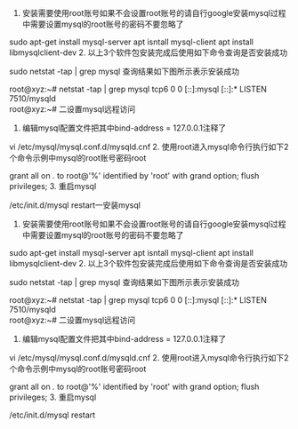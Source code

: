 
1. 安装需要使用root账号如果不会设置root账号的请自行google安装mysql过程中需要设置mysql的root账号的密码不要忽略了

sudo apt-get install mysql-server
apt isntall mysql-client
apt install libmysqlclient-dev
2. 以上3个软件包安装完成后使用如下命令查询是否安装成功

sudo netstat -tap | grep mysql
查询结果如下图所示表示安装成功

root@xyz:~# netstat -tap | grep mysql
tcp6       0      0 [::]:mysql              [::]:*                  LISTEN      7510/mysqld     
root@xyz:~# 
二设置mysql远程访问

1. 编辑mysql配置文件把其中bind-address = 127.0.0.1注释了

vi /etc/mysql/mysql.conf.d/mysqld.cnf 
2. 使用root进入mysql命令行执行如下2个命令示例中mysql的root账号密码root

grant all on *.* to root@'%' identified by 'root' with grand option;
flush privileges;
3. 重启mysql

/etc/init.d/mysql restart一安装mysql

1. 安装需要使用root账号如果不会设置root账号的请自行google安装mysql过程中需要设置mysql的root账号的密码不要忽略了

sudo apt-get install mysql-server
apt isntall mysql-client
apt install libmysqlclient-dev
2. 以上3个软件包安装完成后使用如下命令查询是否安装成功

sudo netstat -tap | grep mysql
查询结果如下图所示表示安装成功

root@xyz:~# netstat -tap | grep mysql
tcp6       0      0 [::]:mysql              [::]:*                  LISTEN      7510/mysqld     
root@xyz:~# 
二设置mysql远程访问

1. 编辑mysql配置文件把其中bind-address = 127.0.0.1注释了

vi /etc/mysql/mysql.conf.d/mysqld.cnf 
2. 使用root进入mysql命令行执行如下2个命令示例中mysql的root账号密码root

grant all on *.* to root@'%' identified by 'root' with grand option;
flush privileges;
3. 重启mysql

/etc/init.d/mysql restart
